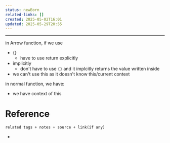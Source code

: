 ```yaml
---
status: newBorn
related-links: []
created: 2025-05-02T16:01
updated: 2025-05-29T20:55
---
```

---

in Arrow function, if we use 
- {}
	- have to use return explicitly
- implicitly
	- don't have to use `{}` and it implcitly returns the value written inside
- we can't use this as it doesn't know this/current context

in normal function, we have:
- we have context of this



# Reference
`related tags + notes + source + link(if any)`
 

- 